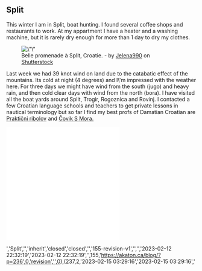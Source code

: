 
<h2>Split</h2>

<!-- /wp:heading -->

<!-- wp:paragraph -->

<p>This winter I am in Split, boat hunting. I found several coffee shops and restaurants to work. At my appartment I have a heater and a washing machine, but it is rarely dry enough for more than 1 day to dry my clothes. </p>

<!-- /wp:paragraph -->

<!-- wp:image {\"id\":156,\"sizeSlug\":\"large\",\"linkDestination\":\"none\"} -->

<figure class=\"wp-block-image size-large\">
<img src=\"https://akaton.ca/blog/wp-content/uploads/2023/01/shutterstock_2048270498-1024x683.jpg\" alt=\"\" class=\"wp-image-156\"/>
<figcaption class=\"wp-element-caption\">Belle promenade à Split, Croatie. - by <a href=\"https://www.shutterstock.com/fr/g/Jelena990\">Jelena990</a> on <a rel=\"noreferrer noopener\" href=\"https://www.shutterstock.com/fr/image-photo/beautiful-promenade-split-croatia-2048270498\" target=\"_blank\">Shutterstock</a>
</figcaption>
</figure>

<!-- /wp:image -->

<!-- wp:paragraph -->

<p>Last week we had 39 knot wind on land due to the catabatic effect of the mountains. Its cold at night (4 degrees) and I\'m impressed with the weather here. For three days we might have wind from the south (jugo) and heavy rain, and then cold clear days with wind from the north (bora). I have visited all the boat yards around Split, Trogir, Rogoznica and Rovinj. I contacted a few Croatian language schools and teachers to get private lessons in nautical terminology but so far I find my best profs of Damatian Croatian are <a rel=\"noreferrer noopener\" href=\"https://www.youtube.com/@prakticniribolov5459\" target=\"_blank\">Praktični ribolov</a> and <a rel=\"noreferrer noopener\" href=\"https://www.youtube.com/@CovikSMora\" target=\"_blank\">Čovik S Mora.</a> </p>

<!-- /wp:paragraph -->

<!-- wp:html -->

<iframe src=\"https://www.youtube.com/embed/U4QxGLaGXNs?start=248\" title=\"YouTube video player\" allow=\"accelerometer; autoplay; clipboard-write; encrypted-media; gyroscope; picture-in-picture\" allowfullscreen=\"\" width=\"560\" height=\"315\" frameborder=\"0\">
</iframe>

<!-- /wp:html -->

<!-- wp:html -->

<iframe src=\"https://www.youtube.com/embed/vg0GRA-RuCI?start=248\" title=\"YouTube video player\" allow=\"accelerometer; autoplay; clipboard-write; encrypted-media; gyroscope; picture-in-picture\" allowfullscreen=\"\" width=\"560\" height=\"315\" frameborder=\"0\">
</iframe>

<!-- /wp:html -->
','Split','','inherit','closed','closed','','155-revision-v1','','','2023-02-12 22:32:19','2023-02-12 22:32:19','',155,'https://akaton.ca/blog/?p=236',0,'revision','',0),(237,2,'2023-02-15 03:29:16','2023-02-15 03:29:16','
<!-- wp:paragraph -->
